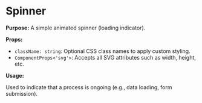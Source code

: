 # Spinner

**Purpose:** A simple animated spinner (loading indicator).

**Props:**

- `className: string`: Optional CSS class names to apply custom styling.
- `ComponentProps<'svg'>`: Accepts all SVG attributes such as width, height, etc.

**Usage:**

Used to indicate that a process is ongoing (e.g., data loading, form submission).